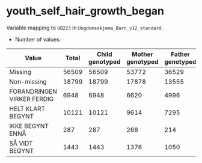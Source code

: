 # youth_self_hair_growth_began
Variable mapping to `UB223` in `Ungdomsskjema_Barn_v12_standard`.
- Number of values:

| Value | Total | Child genotyped | Mother genotyped | Father genotyped |
| ----- | ----- | --------------- | ---------------- | ---------------- |
| Missing | 56509 | 56509 | 53772 | 36529 |
| Non-missing | 18799 | 18799 | 17878 | 13555 |
| FORANDRINGEN VIRKER FERDIG | 6948 | 6948 | 6620 |4996 |
| HELT KLART BEGYNT | 10121 | 10121 | 9614 |7295 |
| IKKE BEGYNT ENNÅ | 287 | 287 | 268 |214 |
| SÅ VIDT BEGYNT | 1443 | 1443 | 1376 |1050 |



